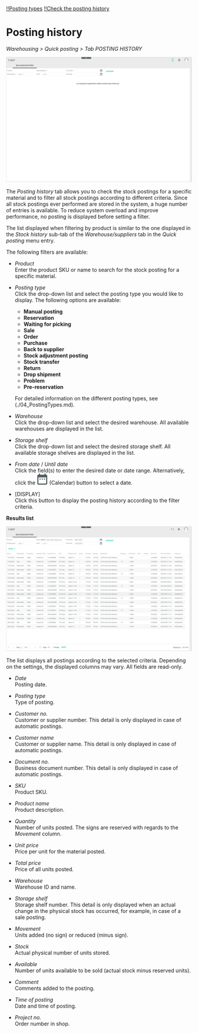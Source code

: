 [!!Posting types](./04_PostingTypes.md)
[!!Check the posting history](../Operation/03_CheckPostingHistory.md)

# Posting history

*Warehousing > Quick posting > Tab POSTING HISTORY*

![Posting history](../../Assets/Screenshots/RetailSuiteWarehousing/PostingHistory/PostingHistory.png "[Posting history]")

The *Posting history* tab allows you to check the stock postings for a specific material and to filter all stock postings according to different criteria. Since all stock postings ever performed are stored in the system, a huge number of entries is available. To reduce system overload and improve performance, no posting is displayed before setting a filter.

The list displayed when filtering by product is similar to the one displayed in the *Stock history* sub-tab of the *Warehouse/suppliers* tab in the *Quick posting* menu entry. 

The following filters are available:

- *Product*  
    Enter the product SKU or name to search for the stock posting for a specific material. 

- *Posting type*  
    Click the drop-down list and select the posting type you would like to display. The following options are available: 
    - **Manual posting**
    - **Reservation**   
    - **Waiting for picking**
    - **Sale**  
    - **Order**   
    - **Purchase**  
    - **Back to supplier**
    - **Stock adjustment posting**  
    - **Stock transfer**  
    - **Return**  
    - **Drop shipment** 
    - **Problem**  
    - **Pre-reservation**  

    For detailed information on the different posting types, see (./04_PostingTypes.md). 

- *Warehouse*  
    Click the drop-down list and select the desired warehouse. All available warehouses are displayed in the list.

- *Storage shelf*  
    Click the drop-down list and select the desired storage shelf. All available storage shelves are displayed in the list.

- *From date* / *Until date*  
    Click the field(s) to enter the desired date or date range. Alternatively, click the ![Calendar](../../Assets/Icons/Calendar.png "[Calendar]") (Calendar) button to select a date.  

- [DISPLAY]  
    Click this button to display the posting history according to the filter criteria.


**Results list**

![Posting history](../../Assets/Screenshots/RetailSuiteWarehousing/PostingHistory/CombinedFilterPostingHistory.png "[Posting history]")

The list displays all postings according to the selected criteria. Depending on the settings, the displayed columns may vary. All fields are read-only.

- *Date*  
    Posting date.

- *Posting type*  
    Type of posting.

- *Customer no.*  
    Customer or supplier number. This detail is only displayed in case of automatic postings. 

- *Customer name*  
    Customer or supplier name. This detail is only displayed in case of automatic postings. 

- *Document no.*  
    Business document number. This detail is only displayed in case of automatic postings. 

- *SKU*  
    Product SKU.

- *Product name*  
    Product description.

- *Quantity*  
    Number of units posted. The signs are reserved with regards to the *Movement* column.

- *Unit price*  
    Price per unit for the material posted.

- *Total price*  
    Price of all units posted.

- *Warehouse*   
    Warehouse ID and name.

- *Storage shelf*   
    Storage shelf number. This detail is only displayed when an actual change in the physical stock has occurred, for example, in case of a sale posting. 

- *Movement*  
    Units added (no sign) or reduced (minus sign).

- *Stock*  
    Actual physical number of units stored.

- *Available*  
    Number of units available to be sold (actual stock minus reserved units).

- *Comment*  
    Comments added to the posting.

- *Time of posting*  
    Date and time of posting.

- *Project no.*  
    Order number in shop.







